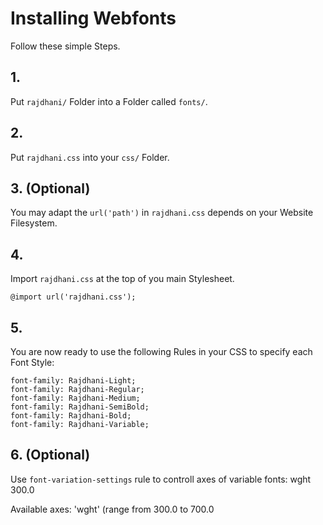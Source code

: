 # Installing Webfonts
Follow these simple Steps.

## 1.
Put `rajdhani/` Folder into a Folder called `fonts/`.

## 2.
Put `rajdhani.css` into your `css/` Folder.

## 3. (Optional)
You may adapt the `url('path')` in `rajdhani.css` depends on your Website Filesystem.

## 4.
Import `rajdhani.css` at the top of you main Stylesheet.

```
@import url('rajdhani.css');
```

## 5.
You are now ready to use the following Rules in your CSS to specify each Font Style:
```
font-family: Rajdhani-Light;
font-family: Rajdhani-Regular;
font-family: Rajdhani-Medium;
font-family: Rajdhani-SemiBold;
font-family: Rajdhani-Bold;
font-family: Rajdhani-Variable;

```
## 6. (Optional)
Use `font-variation-settings` rule to controll axes of variable fonts:
wght 300.0

Available axes:
'wght' (range from 300.0 to 700.0

